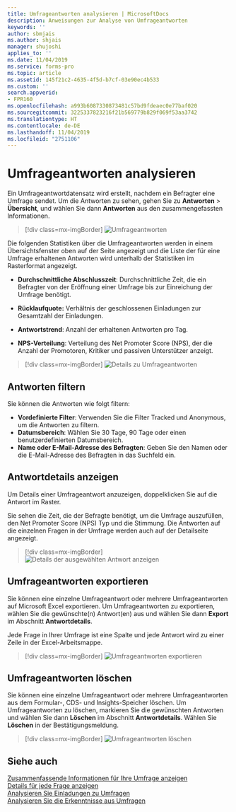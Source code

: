 ```yaml
---
title: Umfrageantworten analysieren | MicrosoftDocs
description: Anweisungen zur Analyse von Umfrageantworten
keywords: ''
author: sbmjais
ms.author: shjais
manager: shujoshi
applies_to: ''
ms.date: 11/04/2019
ms.service: forms-pro
ms.topic: article
ms.assetid: 145f21c2-4635-4f5d-b7cf-03e90ec4b533
ms.custom: ''
search.appverid:
- FPR160
ms.openlocfilehash: a993b6087330873481c57bd9fdeaec0e77baf020
ms.sourcegitcommit: 3225337823216f21b569779b829f069f53aa3742
ms.translationtype: HT
ms.contentlocale: de-DE
ms.lasthandoff: 11/04/2019
ms.locfileid: "2751106"
---
```

# <a name="analyze-survey-responses"></a>Umfrageantworten analysieren

Ein Umfrageantwortdatensatz wird erstellt, nachdem ein Befragter eine Umfrage sendet. Um die Antworten zu sehen, gehen Sie zu **Antworten** &gt; **Übersicht**, und wählen Sie dann **Antworten** aus den zusammengefassten Informationen.

> [!div class=mx-imgBorder]
> ![Umfrageantworten](media/survey-responses.png "Umfrageantworten")

Die folgenden Statistiken über die Umfrageantworten werden in einem Übersichtsfenster oben auf der Seite angezeigt und die Liste der für eine Umfrage erhaltenen Antworten wird unterhalb der Statistiken im Rasterformat angezeigt.

- **Durchschnittliche Abschlusszeit**: Durchschnittliche Zeit, die ein Befragter von der Eröffnung einer Umfrage bis zur Einreichung der Umfrage benötigt.

- **Rücklaufquote:** Verhältnis der geschlossenen Einladungen zur Gesamtzahl der Einladungen.

- **Antwortstrend**: Anzahl der erhaltenen Antworten pro Tag.

- **NPS-Verteilung**: Verteilung des Net Promoter Score (NPS), der die Anzahl der Promotoren, Kritiker und passiven Unterstützer anzeigt.

> [!div class=mx-imgBorder]
> ![Details zu Umfrageantworten](media/survey-responses-details.png "Details zu Umfrageantworten")

## <a name="filter-responses"></a>Antworten filtern

Sie können die Antworten wie folgt filtern:
- **Vordefinierte Filter**: Verwenden Sie die Filter Tracked und Anonymous, um die Antworten zu filtern.
- **Datumsbereich**: Wählen Sie 30 Tage, 90 Tage oder einen benutzerdefinierten Datumsbereich.
- **Name oder E-Mail-Adresse des Befragten**: Geben Sie den Namen oder die E-Mail-Adresse des Befragten in das Suchfeld ein.

## <a name="view-response-details"></a>Antwortdetails anzeigen

Um Details einer Umfrageantwort anzuzeigen, doppelklicken Sie auf die Antwort im Raster.

Sie sehen die Zeit, die der Befragte benötigt, um die Umfrage auszufüllen, den Net Promoter Score (NPS) Typ und die Stimmung. Die Antworten auf die einzelnen Fragen in der Umfrage werden auch auf der Detailseite angezeigt. 

> [!div class=mx-imgBorder]
> ![Details der ausgewählten Antwort anzeigen](media/response-details.png "Details der ausgewählten Antwort anzeigen")

## <a name="export-survey-responses"></a>Umfrageantworten exportieren

Sie können eine einzelne Umfrageantwort oder mehrere Umfrageantworten auf Microsoft Excel exportieren. Um Umfrageantworten zu exportieren, wählen Sie die gewünschte(n) Antwort(en) aus und wählen Sie dann **Export** im Abschnitt **Antwortdetails**.

Jede Frage in Ihrer Umfrage ist eine Spalte und jede Antwort wird zu einer Zeile in der Excel-Arbeitsmappe. 

> [!div class=mx-imgBorder]
> ![Umfrageantworten exportieren](media/export-survey-response.png "Umfrageantworten exportieren")

## <a name="delete-survey-responses"></a>Umfrageantworten löschen

Sie können eine einzelne Umfrageantwort oder mehrere Umfrageantworten aus dem Formular-, CDS- und Insights-Speicher löschen. Um Umfrageantworten zu löschen, markieren Sie die gewünschten Antworten und wählen Sie dann **Löschen** im Abschnitt **Antwortdetails**. Wählen Sie **Löschen** in der Bestätigungsmeldung.

> [!div class=mx-imgBorder]
> ![Umfrageantworten löschen](media/delete-survey-invite.png "Umfrageantworten löschen")

## <a name="see-also"></a>Siehe auch

[Zusammenfassende Informationen für Ihre Umfrage anzeigen](view-summary-information.md)<br>
[Details für jede Frage anzeigen](view-details-each-question.md)<br>
[Analysieren Sie Einladungen zu Umfragen](analyze-survey-invitations.md)<br>
[Analysieren Sie die Erkenntnisse aus Umfragen](analyze-survey-insights.md)
